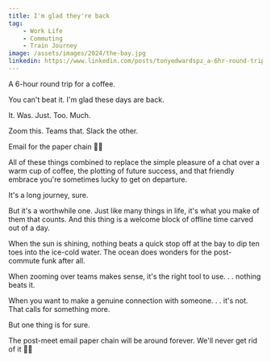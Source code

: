 ```yaml
---
title: I'm glad they're back
tag:
    - Work Life
    - Commuting
    - Train Journey
image: /assets/images/2024/the-bay.jpg
linkedin: https://www.linkedin.com/posts/tonyedwardspz_a-6hr-round-trip-for-a-coffee-you-cant-activity-7188774797235863552-_ffb
---
```


A 6-hour round trip for a coffee. 

You can't beat it. I'm glad these days are back.

It. Was. Just. Too. Much.

Zoom this. Teams that. Slack the other. 

Email for the paper chain 🤦‍♂️

All of these things combined to replace the simple pleasure of a chat over a warm cup of coffee, the plotting of future success, and that friendly embrace you're sometimes lucky to get on departure.

It's a long journey, sure.

But it's a worthwhile one. Just like many things in life, it's what you make of them that counts. And this thing is a welcome block of offline time carved out of a day.

When the sun is shining, nothing beats a quick stop off at the bay to dip ten toes into the ice-cold water. The ocean does wonders for the post-commute funk after all.

When zooming over teams makes sense, it's the right tool to use. . . nothing beats it.

When you want to make a genuine connection with someone. . . it's not. That calls for something more.

But one thing is for sure.

The post-meet email paper chain will be around forever. We'll never get rid of it 🤷‍♀️